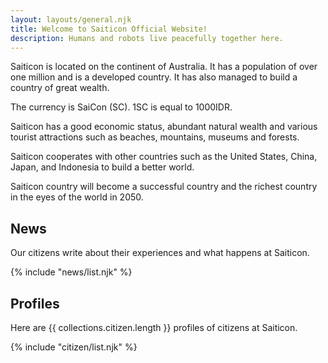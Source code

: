 ```yaml
---
layout: layouts/general.njk
title: Welcome to Saiticon Official Website!
description: Humans and robots live peacefully together here.
---
```


Saiticon is located on the continent of Australia. It has a population of over one million and is a developed country. It has also managed to build a country of great wealth. 

The currency is SaiCon (SC). 1SC is equal to 1000IDR.

Saiticon has a good economic status, abundant natural wealth and various tourist attractions such as beaches, mountains, museums and forests.

Saiticon cooperates with other countries such as the United States, China, Japan, and Indonesia to build a better world.

Saiticon country will become a successful country and the richest country in the eyes of the world in 2050.

## News

Our citizens write about their experiences and what happens at Saiticon.

{% include "news/list.njk" %}

## Profiles

Here are {{ collections.citizen.length }} profiles of citizens at Saiticon.

{% include "citizen/list.njk" %}
